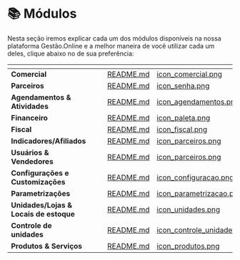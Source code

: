 # 📚 Módulos

Nesta seção iremos explicar cada um dos módulos disponíveis na nossa plataforma Gestão.Online e a melhor maneira de você utilizar cada um deles, clique abaixo no de sua preferência:

<table data-view="cards">
    <thead>
        <tr>
            <th></th>
            <th></th>
            <th></th>
            <th data-hidden data-card-target data-type="content-ref"></th>
            <th data-hidden data-card-cover data-type="files"></th>
        </tr>
    </thead>
    <tbody>
        <tr>
            <td>
                <strong>Comercial</strong>
            </td>
            <td></td>
            <td></td>
            <td>
                <a href="/erp-v2/modulos/comercial/README.md">README.md</a>
            </td>
            <td>
                <a href="/erp-v2/assets/modulos/icon_comercial.png">icon_comercial.png</a>
            </td>
        </tr>
        <tr>
            <td>
                <strong>Parceiros</strong>
            </td>
            <td></td>
            <td></td>
            <td>
                <a href="/erp-v2/modulos/parceiros/README.md">README.md</a>
            </td>
            <td>
                <a href="/erp-v2/assets/icon_senha.png">icon_senha.png</a>
            </td>
        </tr>
        <tr>
            <td>
                <strong>Agendamentos & Atividades</strong>
            </td>
            <td></td>
            <td></td>
            <td>
                <a href="/erp-v2/modulos/agendamentos_parceiros/README.md">README.md</a>
            </td>
            <td>
                <a href="/erp-v2/assets/modulos/icon_agendamentos.png">icon_agendamentos.png</a>
            </td>
        </tr>
        <tr>
            <td>
                <strong>Financeiro</strong>
            </td>
            <td></td>
            <td></td>
            <td>
                <a href="/erp-v2/modulos/financeiro/README.md">README.md</a>
            </td>
            <td>
                <a href="/erp-v2/assets/modulos/icon_financeiro.png">icon_paleta.png</a>
            </td>
        </tr>
        <tr>
            <td>
                <strong>Fiscal</strong>
            </td>
            <td></td>
            <td></td>
            <td>
                <a href="/erp-v2/modulos/fiscal/README.md">README.md</a>
            </td>
            <td>
                <a href="/erp-v2/assets/modulos/icon_fiscal.png">icon_fiscal.png</a>
            </td>
        </tr>
        <tr>
            <td>
                <strong>Indicadores/Afiliados</strong>
            </td>
            <td></td>
            <td></td>
            <td>
                <a href="/erp-v2/modulos/indicadores_afiliados/README.md">README.md</a>
            </td>
            <td>
                <a href="/erp-v2/assets/modulos/icon_parceiros.png">icon_parceiros.png</a>
            </td>
        </tr>
        <tr>
            <td>
                <strong>Usuários & Vendedores</strong>
            </td>
            <td></td>
            <td></td>
            <td>
                <a href="/erp-v2/modulos/usuarios_vendedores/README.md">README.md</a>
            </td>
            <td>
                <a href="/erp-v2/assets/modulos/icon_parceiros.png">icon_parceiros.png</a>
            </td>
        </tr>
        <tr>
            <td>
                <strong>Configurações e Customizações</strong>
            </td>
            <td></td>
            <td></td>
            <td>
                <a href="/erp-v2/modulos/configuracoes_customizacoes/README.md">README.md</a>
            </td>
            <td>
                <a href="/erp-v2/assets/modulos/icon_configuracao.png">icon_configuracao.png</a>
            </td>
        </tr>
        <tr>
            <td>
                <strong>Parametrizações</strong>
            </td>
            <td></td>
            <td></td>
            <td>
                <a href="/erp-v2/modulos/parametrizacoes/README.md">README.md</a>
            </td>
            <td>
                <a href="/erp-v2/assets/modulos/icon_parametrizacao.png">icon_parametrizacao.png</a>
            </td>
        </tr>
        <tr>
            <td>
                <strong>Unidades/Lojas & Locais de estoque</strong>
            </td>
            <td></td>
            <td></td>
            <td>
                <a href="/erp-v2/modulos/unidades_locais_estoque/README.md">README.md</a>
            </td>
            <td>
                <a href="/erp-v2/assets/modulos/icon_unidades.png">icon_unidades.png</a>
            </td>
        </tr>
        <tr>
            <td>
                <strong>Controle de unidades</strong>
            </td>
            <td></td>
            <td></td>
            <td>
                <a href="/erp-v2/modulos/controle_unidades/README.md">README.md</a>
            </td>
            <td>
                <a href="/erp-v2/assets/modulos/icon_controle_unidades.png">icon_controle_unidades.png</a>
            </td>
        </tr>
        <tr>
            <td>
                <strong>Produtos & Serviços</strong>
            </td>
            <td></td>
            <td></td>
            <td>
                <a href="/erp-v2/modulos/produtos_servicos/README.md">README.md</a>
            </td>
            <td>
                <a href="/erp-v2/assets/modulos/icon_produtos.png">icon_produtos.png</a>
            </td>
        </tr>
    </tbody>
</table>